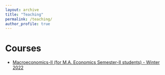 ```yaml
---
layout: archive
title: "Teaching"
permalink: /teaching/
author_profile: true
---
```


# Courses

* [Macroeconomics-II (for M.A. Economics Semester-II students) - Winter 2022](https://smydtt.github.io/files/Macro-II-2022_course_outline.pdf)
